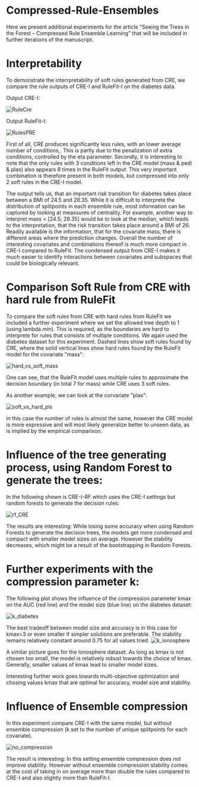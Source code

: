 
# Compressed-Rule-Ensembles
Here we present additional experiments for the article "Seeing the Trees in the Forest – Compressed Rule Ensemble Learning" that will be included in further iterations of the manuscript.




# Interpretability

To demonstrate the interrpretability of soft rules generated from CRE, we compare the rule outputs of CRE-I and RuleFit-I on the diabetes data.

Output CRE-I:

![RuleCre](https://user-images.githubusercontent.com/88620679/128867447-9627567c-31ef-440f-8611-df03989b9d6d.PNG)

Output RuleFit-I:

![RulesPRE](https://user-images.githubusercontent.com/88620679/128867772-d4745270-9780-44c0-9d2e-f0d5432027b4.PNG)

First of all, CRE produces significantly less rules, with an lower average number of conditions,. This is partly due to the penalization of extra conditions, controlled by the eta parameter. Secondly, it is interesting to note that the only rules with 3 conditions left in the CRE model (mass & pedi & plas) also appears 8 times in the RuleFit output. This very important combination is therefore present in both models, but compressed into only 2 soft rules in the CRE-I model.

The output tells us, that an important risk transition for diabetes takes place between a BMI of 24.5 and 28.35. While it is difficult to interprete the distribution of splitpoints in each ensemble rule, most information can be captured by looking at meassures of centrality. For example, another way to interpret mass <  [24.5; 28.35] would be to look at the median, which leads to the interpretation, that the risk transition takes place around a BMI of 26. Readily available is the information, that for the covariate mass, there is different areas where the prediction changes. Overall the number of interesting covariates and combinations thereof is much more compact in CRE-I compared to RuleFit. The condensed output from CRE-I makes it much easier to identify interactions between covariates and subspaces that could be biologically relevant.

# Comparison Soft Rule from CRE with hard rule from RuleFit

To compare the soft rules from CRE with hard rules from RuleFit we included a further experiment where we set the allowed tree depth to 1 (using lambda.min). This is required, as the boundaries are hard to interprete for rules that consists of multiple conditions. We again used the diabetes dataset for this experiment. Dashed lines show soft rules found by CRE, where the solid vertical lines show hard rules found by the RuleFit model for the covariate "mass":

![hard_vs_soft_mass](https://user-images.githubusercontent.com/88620679/128841299-06785bcf-ccb4-4fb2-a401-b25ec705adf8.png)


One can see, that the RuleFit model uses multiple rules to approximate the decision boundary (in total 7 for mass) while CRE uses 3 soft rules.

As another example, we can look at the corvariate "plas":

![soft_vs_hard_pls](https://user-images.githubusercontent.com/88620679/128842289-fde3f7a6-1156-4f74-b13e-e4b53a6a9c49.png)

in this case the number of rules is almost the same, however the CRE model is more expressive and will most likely generalize better to unseen data, as is implied by the empirical comparison.

# Influence of the tree generating process, using Random Forest to generate the trees:
In the following shown is CRE-I-RF which uses the CRE-I settings but random forests to generate the decision rules:

![rf_CRE](https://user-images.githubusercontent.com/88620679/128840356-a27ae7d0-1216-46be-a8b0-2372e2de01c7.png)

The results are interesting: While losing some accuracy when using Random Forests to generate the decision trees, the models get more condensed and compact with smaller model sizes on average. However the stability decreases, which might be a result of the bootstrapping in Random Forests. 

# Further experiments with the compression parameter k:

The following plot shows the influence of the compression parameter kmax on the AUC (red line) and the model size (blue line) on the diabetes dataset:

![k_diabetes](https://user-images.githubusercontent.com/88620679/128856802-147fc666-cfeb-4921-8165-b848c6792d3d.png)

The best tradeoff between model size and accuracy is in this case for kmax=3 or even smaller if simpler solutions are preferable. The stability remains relatively constant around 0.75 for all values tried.
![k_ionosphere](https://user-images.githubusercontent.com/88620679/128862778-cc9c9bd2-0adc-4001-94bf-2b4579f3990d.png)

 A similar picture goes for the Ionosphere dataset. As long as kmax is not chosen too small, the model is relatively robust towards the choice of kmax. Generally, smaller values of kmax lead to smaller model sizes. 
 
 Interesting further work goes towards multi-objective optimization and chosing values kmax that are optimal for accuracy, model size and stability. 

# Influence of Ensemble compression
In this experiment compare CRE-I with the same model, but without ensemble compression (k set to the number of unique splitpoints for each covariate).

![no_compression](https://user-images.githubusercontent.com/88620679/128845987-b58aa1e1-58b3-4205-8567-c133d57ff66e.png)

The result is interesting: In this setting ensemble compression does not improve stability. However without ensemble compression stability comes at the cost of taking in on average more than double the rules compared to CRE-I and also slightly more than RuleFit-I.
